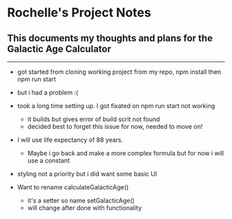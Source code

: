# Rochelle's Project Notes

## This documents my thoughts and plans for the Galactic Age Calculator 

---
* got started from cloning working project from my repo, npm install then npm run start
* but i had a problem :(
* took a long time setting up. I got fixated on npm run start not working
     + it builds but gives error of build scrit not found
     + decided best to forget this issue for now, needed to move on!


* I will use life expectancy of 88 years. 
    + Maybe i go back and make a more complex formula but for now i will use a constant 

* styling not a priority but i did want some basic UI

* Want to rename calculateGalacticAge()
     * it's a setter so name setGalacticAge()
     * will change after done with functionality
